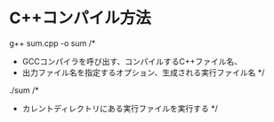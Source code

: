 # C++コンパイル方法

g++ sum.cpp -o sum
/*
 * GCCコンパイラを呼び出す、コンパイルするC++ファイル名、
 * 出力ファイル名を指定するオプション、生成される実行ファイル名
*/

./sum
/*
 * カレントディレクトリにある実行ファイルを実行する 
*/

